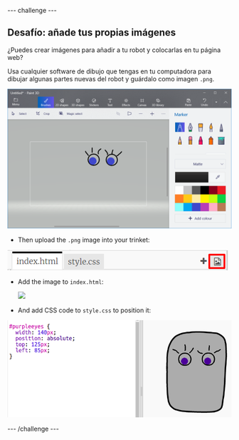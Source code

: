 \--- challenge \---

## Desafío: añade tus propias imágenes

¿Puedes crear imágenes para añadir a tu robot y colocarlas en tu página web?

Usa cualquier software de dibujo que tengas en tu computadora para dibujar algunas partes nuevas del robot y guárdalo como imagen `.png`.

![captura de pantalla](images/robot-eyes-edit.png)

+ Then upload the `.png` image into your trinket:

![screenshot](images/robot-image-add.png)

+ Add the image to `index.html`: 

    <img id="purpleeyes" src="purpleeyes.png">
    

+ And add CSS code to `style.css` to position it:

![screenshot](images/robot-use-purple-eyes.png)

\--- /challenge \---